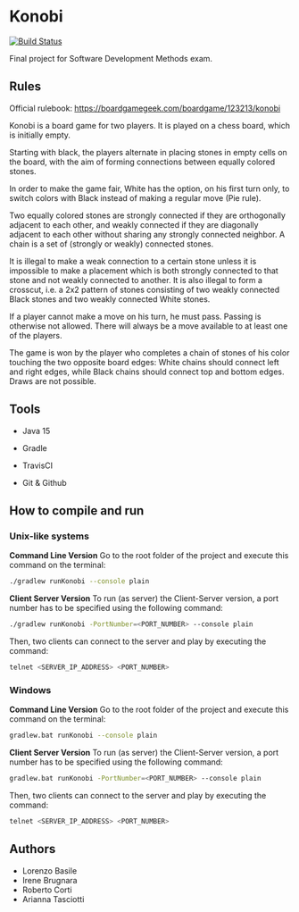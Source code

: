 # Konobi 

[![Build Status](https://travis-ci.com/lorenzobasile/konobi.svg?branch=main)](https://travis-ci.com/lorenzobasile/konobi)

Final project for Software Development Methods exam.



## Rules

Official rulebook: https://boardgamegeek.com/boardgame/123213/konobi

Konobi is a board game for two players. It is played on a chess board, which is initially empty.

Starting with black, the players alternate in placing stones in empty cells on the board, with the aim of forming connections between equally colored stones.

In order to make the game fair, White has the option, on his first turn only, to switch colors with Black instead of making a regular move (Pie rule).

Two equally colored stones are strongly connected if they are orthogonally adjacent to each other, and weakly connected if they are diagonally adjacent to each other without sharing any strongly connected neighbor. A chain is a set of (strongly or weakly) connected stones.

It is illegal to make a weak connection to a certain stone unless it is impossible to make a placement which is both strongly connected to that stone and not weakly connected to another. It is also illegal to form a crosscut, i.e. a 2x2 pattern of stones consisting of two weakly connected Black stones and two weakly connected White stones.

If a player cannot make a move on his turn, he must pass. Passing is otherwise not allowed. There will always be a move available to at least one of the players.

The game is won by the player who completes a chain of stones of his color touching the two opposite board edges: White chains should connect left and right edges, while Black chains should connect top and bottom edges. Draws are not possible.



## Tools

* Java 15

* Gradle

* TravisCI

* Git & Github

  

## How to compile and run

### Unix-like systems 

**Command Line Version** 
Go to the root folder of the project and execute this command on the terminal:

```bash
./gradlew runKonobi --console plain
```

**Client Server Version**
To run (as server) the Client-Server version, a port number has to be specified using the following command:

  ```bash
./gradlew runKonobi -PortNumber=<PORT_NUMBER> --console plain
  ```

Then, two clients can connect to the server and play by executing the command:

```bash
telnet <SERVER_IP_ADDRESS> <PORT_NUMBER>
```


### Windows

**Command Line Version** 
Go to the root folder of the project and execute this command on the terminal:

```bash
gradlew.bat runKonobi --console plain
```

**Client Server Version**
To run (as server) the Client-Server version, a port number has to be specified using the following command:

  ```bash
gradlew.bat runKonobi -PortNumber=<PORT_NUMBER> --console plain
  ```

Then, two clients can connect to the server and play by executing the command:

```bash
telnet <SERVER_IP_ADDRESS> <PORT_NUMBER>
```



## Authors

* Lorenzo Basile
* Irene Brugnara
* Roberto Corti
* Arianna Tasciotti